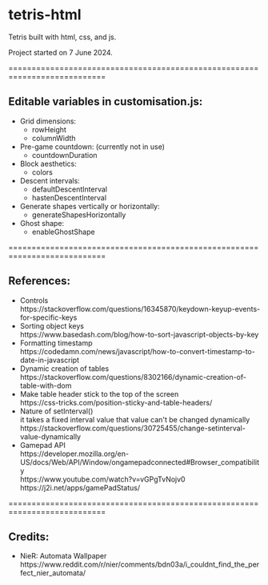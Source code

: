 # tetris-html

Tetris built with html, css, and js.

Project started on 7 June 2024.

===========================================================================

## Editable variables in customisation.js:
<ul>
  <li>Grid dimensions:
    <ul>
      <li>rowHeight</li>
      <li>columnWidth</li>
    </ul>
  </li>
  <li>Pre-game countdown: (currently not in use)
    <ul>
      <li>countdownDuration</li>
    </ul>
  </li>
  <li>Block aesthetics:
    <ul>
      <li>colors</li>
    </ul>
  </li>
  <li>Descent intervals:
    <ul>
      <li>defaultDescentInterval</li>
      <li>hastenDescentInterval</li>
    </ul>
  </li>
  <li>Generate shapes vertically or horizontally:
    <ul>
      <li>generateShapesHorizontally</li>
    </ul>
  </li>
  <li>Ghost shape:
    <ul>
      <li>enableGhostShape</li>
    </ul>
  </li>
</ul>

===========================================================================

## References:
<ul>
  <li>
    Controls <br>
    https://stackoverflow.com/questions/16345870/keydown-keyup-events-for-specific-keys
  </li>
  <li>
    Sorting object keys <br>
    https://www.basedash.com/blog/how-to-sort-javascript-objects-by-key
  </li>
  <li>
    Formatting timestamp <br>
    https://codedamn.com/news/javascript/how-to-convert-timestamp-to-date-in-javascript
  </li>
  <li>
    Dynamic creation of tables <br>
    https://stackoverflow.com/questions/8302166/dynamic-creation-of-table-with-dom
  </li>
  <li>
    Make table header stick to the top of the screen <br>
    https://css-tricks.com/position-sticky-and-table-headers/
  </li>
  <li>
    Nature of setInterval() <br>
    it takes a fixed interval value that value can't be changed dynamically <br>
    https://stackoverflow.com/questions/30725455/change-setinterval-value-dynamically
  </li>
  <li>
    Gamepad API <br>
    https://developer.mozilla.org/en-US/docs/Web/API/Window/ongamepadconnected#Browser_compatibility <br>
    https://www.youtube.com/watch?v=vGPgTvNojv0  <br>
    https://j2i.net/apps/gamePadStatus/
  </li>
</ul>

===========================================================================

## Credits:
<ul>
  <li>
    NieR: Automata Wallpaper <br>
    https://www.reddit.com/r/nier/comments/bdn03a/i_couldnt_find_the_perfect_nier_automata/
  </li>
</ul>